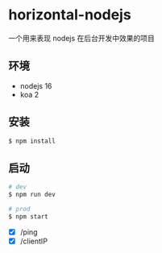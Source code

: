 # horizontal-nodejs

一个用来表现 nodejs 在后台开发中效果的项目

## 环境

- nodejs 16
- koa 2

## 安装

```bash
$ npm install
```

## 启动

```bash
# dev
$ npm run dev

# prod
$ npm start
```

- [x] /ping
- [x] /clientIP
